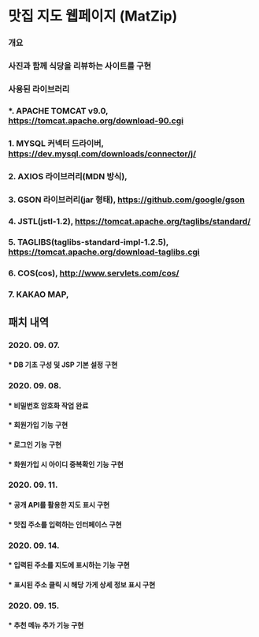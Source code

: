 ﻿# 맛집 지도 웹페이지 (MatZip)
### 개요
### 사진과 함께 식당을 리뷰하는 사이트를 구현


### 사용된 라이브러리
### *. APACHE TOMCAT v9.0, https://tomcat.apache.org/download-90.cgi
### 1. MYSQL 커넥터 드라이버, https://dev.mysql.com/downloads/connector/j/
### 2. AXIOS 라이브러리(MDN 방식), <script src="https://cdn.jsdelivr.net/npm/axios/dist/axios.min.js"></script>
### 3. GSON 라이브러리(jar 형태), https://github.com/google/gson
### 4. JSTL(jstl-1.2), https://tomcat.apache.org/taglibs/standard/
### 5. TAGLIBS(taglibs-standard-impl-1.2.5), https://tomcat.apache.org/download-taglibs.cgi
### 6. COS(cos), http://www.servlets.com/cos/
### 7. KAKAO MAP, <script type="text/javascript" src="//dapi.kakao.com/v2/maps/sdk.js?appkey=APP KEY"></script>


## 패치 내역
### 2020. 09. 07.
#### * DB 기초 구성 및 JSP 기본 설정 구현


### 2020. 09. 08.
#### * 비밀번호 암호화 작업 완료
#### * 회원가입 기능 구현
#### * 로그인 기능 구현
#### * 화원가입 시 아이디 중복확인 기능 구현


### 2020. 09. 11.
#### * 공개 API를 활용한 지도 표시 구현
#### * 맛집 주소를 입력하는 인터페이스 구현
    

### 2020. 09. 14.
#### * 입력된 주소를 지도에 표시하는 기능 구현
#### * 표시된 주소 클릭 시 해당 가게 상세 정보 표시 구현

    
### 2020. 09. 15.
#### * 추천 메뉴 추가 기능 구현